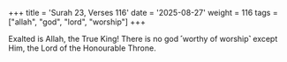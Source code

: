 +++
title = 'Surah 23, Verses 116'
date = '2025-08-27'
weight = 116
tags = ["allah", "god", "lord", "worship"]
+++

Exalted is Allah, the True King! There is no god ˹worthy of worship˺ except Him, the Lord of the Honourable Throne.